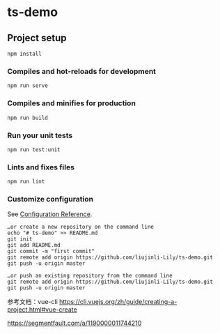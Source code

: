 # ts-demo

## Project setup
```
npm install
```

### Compiles and hot-reloads for development
```
npm run serve
```

### Compiles and minifies for production
```
npm run build
```

### Run your unit tests
```
npm run test:unit
```

### Lints and fixes files
```
npm run lint
```

### Customize configuration
See [Configuration Reference](https://cli.vuejs.org/config/).


```
…or create a new repository on the command line
echo "# ts-demo" >> README.md
git init
git add README.md
git commit -m "first commit"
git remote add origin https://github.com/liujinli-Lily/ts-demo.git
git push -u origin master
                
…or push an existing repository from the command line
git remote add origin https://github.com/liujinli-Lily/ts-demo.git
git push -u origin master
```

参考文档：vue-cli
https://cli.vuejs.org/zh/guide/creating-a-project.html#vue-create

https://segmentfault.com/a/1190000011744210

